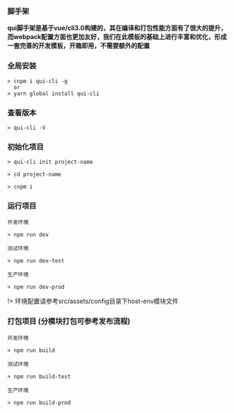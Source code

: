 ### 脚手架

**qui脚手架是基于vue/cli3.0构建的，其在编译和打包性能方面有了很大的提升，而webpack配置方面也更加友好，我们在此模板的基础上进行丰富和优化，形成一套完善的开发模板，开箱即用，不需要额外的配置**


### 全局安装

```
> cnpm i qui-cli -g 
  or
> yarn global install qui-cli
```

### 查看版本

```
> qui-cli -V
```

### 初始化项目

```
> qui-cli init project-name

> cd project-name

> cnpm i
```

### 运行项目

`开发环境`

```
> npm run dev
```

`测试环境`

```
> npm run dev-test
```

`生产环境`

```
> npm run dev-prod
```

!> 环境配置请参考src/assets/config目录下host-env模块文件

### 打包项目 (分模块打包可参考发布流程)

`开发环境`

```
> npm run build
```

`测试环境`

```
> npm run build-test
```

`生产环境`

```
> npm run build-prod
```
